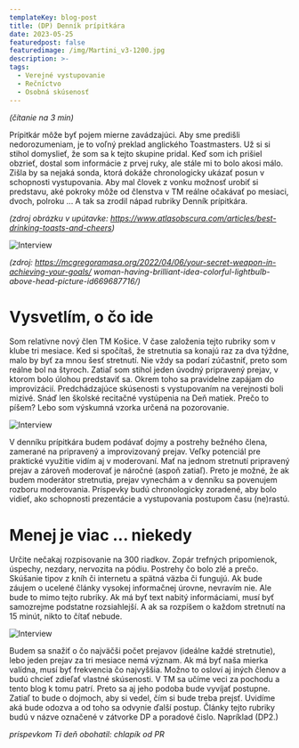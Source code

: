 ```yaml
---
templateKey: blog-post
title: (DP) Denník prípitkára
date: 2023-05-25
featuredpost: false
featuredimage: /img/Martini_v3-1200.jpg
description: >-
tags:
  - Verejné vystupovanie
  - Rečníctvo
  - Osobná skúsenosť
---
```


*(čítanie na 3 min)*


Prípitkár môže byť pojem mierne zavádzajúci. Aby sme predišli nedorozumeniam, je to voľný preklad
anglického Toastmasters. Už si si stihol domyslieť, že som sa k tejto skupine pridal. Keď som ich
prišiel obzrieť, dostal som informácie z prvej ruky, ale stále mi to bolo akosi málo. Zišla by sa
nejaká sonda, ktorá dokáže chronologicky ukázať posun v schopnosti vystupovania. Aby mal človek
z vonku možnosť urobiť si predstavu, aké pokroky môže od členstva v TM  reálne očakávať po mesiaci,
dvoch, polroku ... A tak sa zrodil nápad rubriky Denník prípitkára. 

*(zdroj obrázku v upútavke: https://www.atlasobscura.com/articles/best-drinking-toasts-and-cheers)*

![Interview](/img/woman-having-brilliant-idea.jpg)

*(zdroj: https://mcgregoramasa.org/2022/04/06/your-secret-weapon-in-achieving-your-goals/
   woman-having-brilliant-idea-colorful-lightbulb-above-head-picture-id669687716/)*


# Vysvetlím, o čo ide

Som relatívne nový člen TM Košice. V čase založenia tejto rubriky som v klube tri mesiace. Ked si
spočítaš, že stretnutia sa konajú raz za dva týždne, malo by byť za mnou šesť stretnutí. Nie
vždy sa podarí zúčastniť, preto som reálne bol na štyroch. Zatiaľ som stihol jeden úvodný pripravený
prejav, v ktorom bolo úlohou predstaviť sa. Okrem toho sa pravidelne zapájam do improvizácií.
Predchádzajúce skúsenosti s vystupovaním na verejnosti boli mizivé. Snáď len školské recitačné
vystúpenia na Deň matiek. Prečo to píšem? Lebo som výskumná vzorka určená na pozorovanie. 


![Interview](/img/hwfc_7qeh_170727.jpg)


V denníku prípitkára budem podávať dojmy a postrehy bežného člena, zamerané na pripravený a
improvizovaný prejav. Veľky potenciál pre praktické využitie vidím aj v moderovaní. Mať na jednom 
stretnutí pripravený prejav a zároveň moderovať je náročné (aspoň zatiaľ). Preto je možné, že ak
budem moderátor stretnutia, prejav vynechám a v denníku sa povenujem rozboru moderovania. Príspevky
budú chronologicky zoradené, aby bolo vidieť, ako schopnosti prezentácie a vystupovania postupom času
(ne)rastú. 

# Menej je viac ... niekedy

Určite nečakaj rozpisovanie na 300 riadkov. Zopár trefných pripomienok, úspechy, nezdary, nervozita
na pódiu. Postrehy čo bolo zlé a prečo. Skúšanie tipov z kníh či internetu a spätná väzba či fungujú.
Ak bude záujem o ucelené články vysokej informačnej úrovne, nevravím nie. Ale bude to mimo tejto
rubriky. Ak má byť text nabitý informáciami, musí byť samozrejme podstatne rozsiahlejší. A ak sa
rozpíšem o každom stretnutí na 15 minút, nikto to čítať nebude. 

![Interview](/img/unhappy-redhead-woman-makes-little-small.jpg)

Budem sa snažiť o čo najväčši počet prejavov (ideálne každé stretnutie), lebo jeden prejav za tri
mesiace nemá význam. Ak má byť naša mierka valídna, musí byť frekvencia čo najvyššia. Možno to osloví
aj iných členov a budú chcieť zdieľať vlastné skúsenosti. V TM sa učíme veci za pochodu a tento blog k
tomu patrí. Preto sa aj jeho podoba bude vyvíjať postupne. Zatiaľ to bude o dojmoch, aby si vedel, čím
si bude treba prejsť. Uvidíme aká bude odozva a od toho sa odvynie ďalší postup. Články tejto rubriky
budú v názve označené v zátvorke DP a poradové čislo. Napríklad (DP2.)

*príspevkom Ti deň obohatil: chlapík od PR* 
